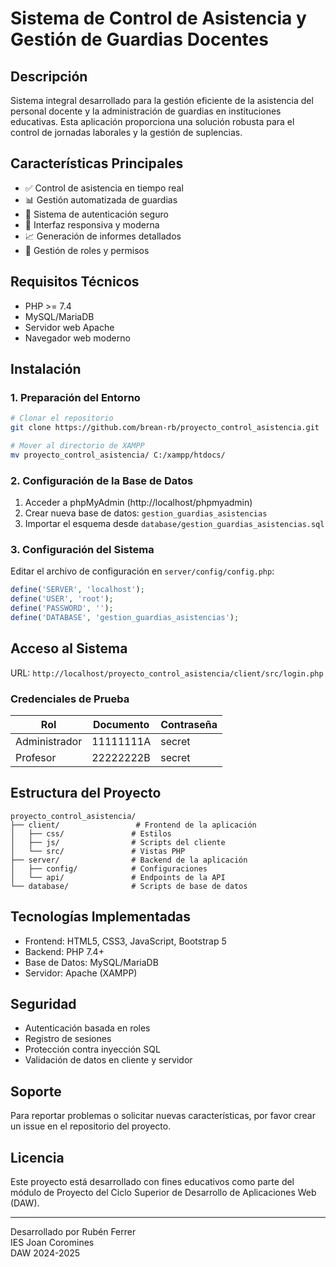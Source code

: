 # Sistema de Control de Asistencia y Gestión de Guardias Docentes

## Descripción
Sistema integral desarrollado para la gestión eficiente de la asistencia del personal docente y la administración de guardias en instituciones educativas. Esta aplicación proporciona una solución robusta para el control de jornadas laborales y la gestión de suplencias.

## Características Principales
- ✅ Control de asistencia en tiempo real
- 📊 Gestión automatizada de guardias
- 🔐 Sistema de autenticación seguro
- 📱 Interfaz responsiva y moderna
- 📈 Generación de informes detallados
- 👥 Gestión de roles y permisos

## Requisitos Técnicos
- PHP >= 7.4
- MySQL/MariaDB
- Servidor web Apache
- Navegador web moderno

## Instalación

### 1. Preparación del Entorno
```bash
# Clonar el repositorio
git clone https://github.com/brean-rb/proyecto_control_asistencia.git

# Mover al directorio de XAMPP
mv proyecto_control_asistencia/ C:/xampp/htdocs/
```

### 2. Configuración de la Base de Datos
1. Acceder a phpMyAdmin (http://localhost/phpmyadmin)
2. Crear nueva base de datos: `gestion_guardias_asistencias`
3. Importar el esquema desde `database/gestion_guardias_asistencias.sql`

### 3. Configuración del Sistema
Editar el archivo de configuración en `server/config/config.php`:
```php
define('SERVER', 'localhost');
define('USER', 'root');
define('PASSWORD', '');
define('DATABASE', 'gestion_guardias_asistencias');
```

## Acceso al Sistema
URL: `http://localhost/proyecto_control_asistencia/client/src/login.php`

### Credenciales de Prueba
| Rol | Documento | Contraseña |
|-----|-----------|------------|
| Administrador | 11111111A | secret |
| Profesor | 22222222B | secret |

## Estructura del Proyecto
```
proyecto_control_asistencia/
├── client/                 # Frontend de la aplicación
│   ├── css/               # Estilos
│   ├── js/                # Scripts del cliente
│   └── src/               # Vistas PHP
├── server/                # Backend de la aplicación
│   ├── config/            # Configuraciones
│   └── api/               # Endpoints de la API
└── database/              # Scripts de base de datos
```

## Tecnologías Implementadas
- Frontend: HTML5, CSS3, JavaScript, Bootstrap 5
- Backend: PHP 7.4+
- Base de Datos: MySQL/MariaDB
- Servidor: Apache (XAMPP)

## Seguridad
- Autenticación basada en roles
- Registro de sesiones
- Protección contra inyección SQL
- Validación de datos en cliente y servidor

## Soporte
Para reportar problemas o solicitar nuevas características, por favor crear un issue en el repositorio del proyecto.

## Licencia
Este proyecto está desarrollado con fines educativos como parte del módulo de Proyecto del Ciclo Superior de Desarrollo de Aplicaciones Web (DAW).

---
Desarrollado por Rubén Ferrer  
IES Joan Coromines  
DAW 2024-2025

